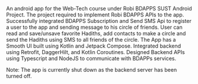 An android app for the Web-Tech course under Robi BDAPPS SUST Android Project. 
The project required to implement Robi BDAPPS APIs to the app. 
Successfully integrated BDAPPS Subscription and Send SMS Api to register a user to the app and sending message to his circle of friends.
User can read and save/unsave favorite Hadiths, add contacts to make a circle and send the Hadiths using SMS to all friends of the circle. 
The App has a Smooth UI built using Kotlin and Jetpack Compose.
Integrated backend using Retrofit, DaggerHilt, and Kotlin Coroutines.
Designed Backend APIs using Typescript and NodeJS to communicate with BDAPPs services.


Note: The app is currently shut down as the backend server has been turned off.
